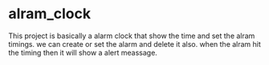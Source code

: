 # alram_clock
This project is basically a alarm clock that show the time and set the alram timings.
we can create or set the alarm and delete it also.
when the alram hit the timing then it will show a alert meassage.
